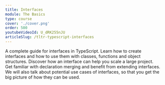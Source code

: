 ```yaml
---
title: Interfaces
module: The Basics
type: course
cover: './cover.png'
order: 500
youtubeVideoId: U_dRK255nJU
articleSlug: /tltr-typescript-interfaces
---
```


A complete guide for interfaces in TypeScript. Learn how to create interfaces and how to use them with classes, functions and object structures. Discover how an interface can help you scale a large project. Get familiar with declaration merging and benefit from extending interfaces. We will also talk about potential use cases of interfaces, so that you get the big picture of how they can be used.